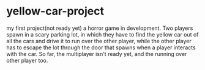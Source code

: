 # yellow-car-project
my first project(not ready yet)
a horror game in development. Two players spawn in a scary parking lot, in which they have to find the yellow car out of all the cars and drive it to run over the other player, while the other player has to escape the lot through the door that spawns when a player interacts with the car. So far, the multiplayer isn't ready yet, and the running over other player too.
